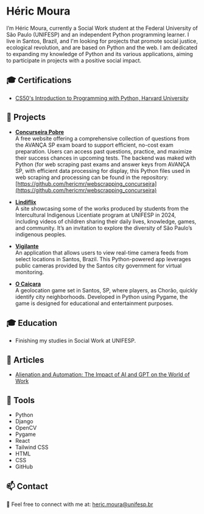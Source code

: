 # Héric Moura

I’m Héric Moura, currently a Social Work student at the Federal University of São Paulo (UNIFESP) and an independent Python programming learner. I live in Santos, Brazil, and I'm looking for projects that promote social justice, ecological revolution, and are based on Python and the web. I am dedicated to expanding my knowledge of Python and its various applications, aiming to participate in projects with a positive social impact.

## 🎓 Certifications

- [CS50's Introduction to Programming with Python, Harvard University](https://cs50.harvard.edu/certificates/9537dc35-e94f-4415-b755-8ccbf17f4540)

## 📂 Projects

- **[Concurseira Pobre](https://hericmr.github.io/ConcurseiraPobre)**  
  A free website offering a comprehensive collection of questions from the AVANÇA SP exam board to support efficient, no-cost exam preparation. Users can access past questions, practice, and maximize their success chances in upcoming tests. The backend was maked with Python (for web scraping past exams and answer keys from AVANÇA SP, with efficient data processing for display, this Python files used in web scraping and processing can be found in the repository: [https://github.com/hericmr/webscrapping_concurseira](https://github.com/hericmr/webscrapping_concurseira)

- **[Lindiflix](https://hericmr.github.io/Lindiflix)**  
  A site showcasing some of the works produced by students from the Intercultural Indigenous Licentiate program at UNIFESP in 2024, including videos of children sharing their daily lives, knowledge, games, and community. It’s an invitation to explore the diversity of São Paulo’s indigenous peoples.

- **[Vigilante](https://github.com/hericmr/El-Vigilante)**  
  An application that allows users to view real-time camera feeds from select locations in Santos, Brazil. This Python-powered app leverages public cameras provided by the Santos city government for virtual monitoring.

- **[O Caiçara](https://github.com/hericmr/ocaicara)**  
  A geolocation game set in Santos, SP, where players, as Chorão, quickly identify city neighborhoods. Developed in Python using Pygame, the game is designed for educational and entertainment purposes.


## 🎓 Education

- Finishing my studies in Social Work at UNIFESP.

## 📝 Articles

- [Alienation and Automation: The Impact of AI and GPT on the World of Work](https://contrapoder.net/artigo/alienacao-e-automatizacao-o-impacto-das-ias-e-do-gpt-no-mundo-do-trabalho/)

## 🔧 Tools

- Python
- Django
- OpenCV
- Pygame
- React
- Tailwind CSS
- HTML
- CSS
- GitHub

## 📫 Contact

📧 Feel free to connect with me at: [heric.moura@unifesp.br](mailto:heric.moura@unifesp.br)
